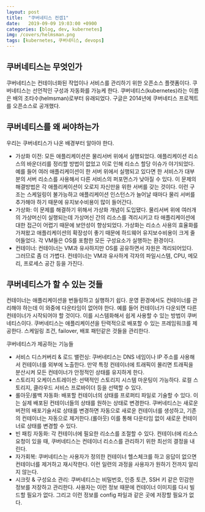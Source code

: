 ```yaml
---
layout: post
title:  "쿠버네티스 컨셉1"
date:   2019-09-09 19:03:00 +0900
categories: [blog, dev, kubernetes]
img: /covers/helmsman.png
tags: [kubernetes, 쿠버네티스, devops]
---
```


## 쿠버네티스는 무엇인가

쿠버네티스는 컨테이너화된 작업이나 서비스를 관리하기 위한 오픈소스 플랫폼이다. 쿠버네티스는 선언적인 구성과 자동화를 가능케 한다. 쿠버네티스(kubernetes)라는 이름은 배의 조타수(helmsman)로부터 유래되었다. 구글은 2014년에 쿠버네티스 프로젝트를 오픈소스로 공개했다.

## 쿠버네티스를 왜 써야하는가

우리는 쿠버네티스가 나온 배경부터 알아야 한다.

* 가상화 이전: 모든 애플리케이션은 물리서버 위에서 실행되었다. 애플리케이션 리소스의 바운더리를 정리할 방법이 없었고 이로 인해 리소스 할당 이슈가 야기되었다. 예를 들어 여러 애플리케이션이 한 서버 위에서 실행되고 있다면 한 서비스가 대부분의 서버 리소스를 사용해서 다른 서비스의 퍼포먼스가 낮아질 수 있다. 이 문제의 해결방법은 각 애플리케이션이 오로지 자신만을 위한 서버를 갖는 것이다. 이런 구조는 스케일링이 불가능하고 애플리케이션 인스턴스가 늘어날 때마다 물리 서버를 추가해야 하기 때문에 유지보수비용이 많이 들어간다.
* 가상화: 이 문제를 해결하기 위해서 가상화 개념이 도입됐다. 물리서버 위에 여러개의 가상머신이 실행되는데 가상머신 간의 리소스를 격리시키고 타 애플리케이션에 대한 접근이 어렵기 때문에 보안성이 향상되었다.  가상화는 리소스 사용의 효율화를 가져왔고 애플리케이션의 확장성이 좋기 때문에 하드웨어 유지보수비용이 크게 줄어들었다. 각 VM들은 OS를 포함한 모든 구성요소가 실행하는 환경이다.
* 컨테이너: 컨테이너는 VM과 유사하지만 OS를 공유하면서 자원은 격리되어있다. 그러므로 좀 더 가볍다. 컨테이너는 VM과 유사하게 각자의 파일시스템, CPU, 메모리, 프로세스 공간 등을 가진다. 

## 쿠버네티스가 할 수 있는 것들

컨테이너는 애플리케이션을 번들링하고 실행하기 쉽다. 운영 환경에서도 컨테이너를 관리해야 하는데 이 와중에 다운타임이 없어야 한다. 예를 들어 컨테이너가 다운되면 다른 컨테이너가 시작되어야 할 것이다. 이를 시스템화해서 쉽게 사용할 수 있는 방법이 쿠버네티스이다. 쿠버네티스는 애플리케이션을 탄력적으로 배포할 수 있는 프레임워크를 제공한다. 스케일링 조건, failover, 배포 패턴같은 것들을 관리한다. 

쿠버네티스가 제공하는 기능들

* 서비스 디스커버리 & 로드 밸런싱: 쿠버네티스는 DNS 네임이나 IP 주소를 사용해서 컨테이너를 외부에 노출한다. 만약 특정 컨테이너에 트래픽이 몰리면 트래픽을 분산시켜 모든 컨테이너가 안정적인 상태를 유지하게 한다.
* 스토리지 오케이스트레이션: 선택적인 스토리지 시스템 마운팅이 가능하다. 로컬 스토리지, 클라우드 서비스 프로바이더 등을 선택할 수 있다.
* 롤아웃/롤백 자동화: 배포할 컨테이너의 상태를 프로퍼티 파일로 기술할 수 있다. 이는 실제 배포된 컨테이너들의 상태를 원하는 상태로 변경한다. 쿠버네티스는 새로운 버전의 배포기술서로 상태를 변경하면 자동으로 새로운 컨테이너를 생성하고, 기존의 컨테이너는 자동으로 제거한다.(롤아웃) 이를 통해 다운타임 없이 새로운 컨테이너로 상태를 변경할 수 있다.
* 빈 패킹 자동화: 각 컨테이너에 필요한 리소스를 조절할 수 있다. 컨테이너에 리소스 요청이 있을 때, 쿠버네티스는 컨테이너 리소스를 관리하기 위한 최선의 결정을 내린다.
* 자가회복: 쿠버네티스는 사용자가 정의한 컨테이너 헬스체크를 하고 응답이 없으면 컨테이너를 제거하고 재시작한다. 이런 일련의 과정을 사용자가 원하기 전까지 알리지 않는다.
* 시크릿 & 구성요소 관리: 쿠버네티스는 비밀번호, 인증 토큰, SSH 키 같은 민감한 정보를 저장하고 관리한다. 사용자는 이런 정보 때문에 컨테이너 이미지를 다시 빌드할 필요가 없다. 그리고 이런 정보를 config 파일과 같은 곳에 저장할 필요가 없다. 